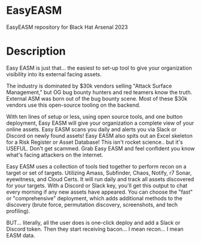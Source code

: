 # EasyEASM
EasyEASM repository for Black Hat Arsenal 2023

# Description
Easy EASM is just that... the easiest to set-up tool to give your organization visibility into its external facing assets. 

The industry is dominated by $30k vendors selling "Attack Surface Management," but OG bug bounty hunters and red teamers know the truth. External ASM was born out of the bug bounty scene. Most of these $30k vendors use this open-source tooling on the backend.

With ten lines of setup or less, using open source tools, and one button deployment, Easy EASM will give your organization a complete view of your online assets. Easy EASM scans you daily and alerts you via Slack or Discord on newly found assets! Easy EASM also spits out an Excel skeleton for a Risk Register or Asset Database! This isn't rocket science.. but it's USEFUL. Don't get scammed. Grab Easy EASM and feel confident you know what's facing attackers on the internet.

Easy EASM uses a collection of tools tied together to perform recon on a target or set of targets. Utilizing Amass, Subfinder, Chaos, Notify, r7 Sonar, eyewitness, and Cloud Certs. It will run daily and track all assets discovered for your targets. With a Discord or Slack key, you'll get this output to chat every morning if any new assets have appeared. You can choose the "fast" or "comprehensive" deployment, which adds additional methods to the discovery (brute force, permutation discovery, screenshots, and tech profiling).

BUT... literally, all the user does is one-click deploy and add a Slack or Discord token. Then they start receiving bacon... I mean recon... I mean EASM data.
